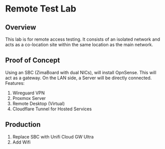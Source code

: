 Remote Test Lab
====================================================

Overview
----------------------------------------------------
This lab is for remote access testing. It consists of an isolated network and acts as a co-location site within the same location as the main network.


Proof of Concept
----------------------------------------------------
Using an SBC (ZimaBoard with dual NICs), will install OpnSense. This will act as a gateway. On the LAN side, a Server will be directly connected.   
Features:  
1. Wireguard VPN
2. Proxmox Server
3. Remote Desktop (Virtual)
4. Cloudflare Tunnel for Hosted Services


Production
----------------------------------------------------
1. Replace SBC with Unifi Cloud GW Ultra
2. Add Wifi
